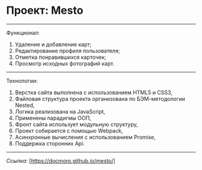 # Проект: Mesto 
-----------------------------------------------------------  
Функционал:

1. Удаление и добавление карт;  
2. Редактирование профиля пользователя;
3. Отметка понравившихся карточек;
4. Просмотр исходных фотографий карт.
-----------------------------------------------------------  

Технологии:

1. Верстка сайта выполнена с использованием HTML5 и CSS3,
2. Файловая структура проекта организована по БЭМ-методологии Nested,
3. Логика реализована на JavaScript,
4. Применены парадигмы ООП,
5. Фронт сайта использует модульную структуру,
6. Проект собирается с помощью Webpack,
7. Асинхронные вычисления с использованием Promise,
8. Поддержка сторонних Api.
----------------------------------------------------------- 
*Ссылка:* [https://docmoro.github.io/mesto/]
